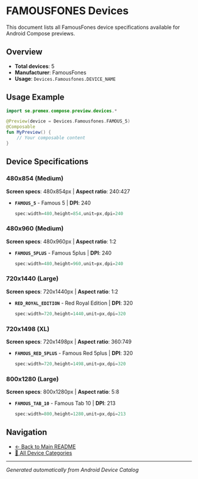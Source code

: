 # FAMOUSFONES Devices

This document lists all FamousFones device specifications available for Android Compose previews.

## Overview

- **Total devices**: 5
- **Manufacturer**: FamousFones
- **Usage**: `Devices.Famousfones.DEVICE_NAME`

## Usage Example

```kotlin
import se.premex.compose.preview.devices.*

@Preview(device = Devices.Famousfones.FAMOUS_5)
@Composable
fun MyPreview() {
    // Your composable content
}
```

## Device Specifications

### 480x854 (Medium)

**Screen specs**: 480x854px | **Aspect ratio**: 240:427

- **`FAMOUS_5`** - Famous 5 | **DPI**: 240
  ```kotlin
  spec:width=480,height=854,unit=px,dpi=240
  ```

### 480x960 (Medium)

**Screen specs**: 480x960px | **Aspect ratio**: 1:2

- **`FAMOUS_5PLUS`** - Famous 5plus | **DPI**: 240
  ```kotlin
  spec:width=480,height=960,unit=px,dpi=240
  ```

### 720x1440 (Large)

**Screen specs**: 720x1440px | **Aspect ratio**: 1:2

- **`RED_ROYAL_EDITION`** - Red Royal Edition | **DPI**: 320
  ```kotlin
  spec:width=720,height=1440,unit=px,dpi=320
  ```

### 720x1498 (XL)

**Screen specs**: 720x1498px | **Aspect ratio**: 360:749

- **`FAMOUS_RED_5PLUS`** - Famous Red 5plus | **DPI**: 320
  ```kotlin
  spec:width=720,height=1498,unit=px,dpi=320
  ```

### 800x1280 (Large)

**Screen specs**: 800x1280px | **Aspect ratio**: 5:8

- **`FAMOUS_TAB_10`** - Famous Tab 10 | **DPI**: 213
  ```kotlin
  spec:width=800,height=1280,unit=px,dpi=213
  ```

## Navigation

- [← Back to Main README](../../README.md)
- [📱 All Device Categories](../README.md)

---
*Generated automatically from Android Device Catalog*
